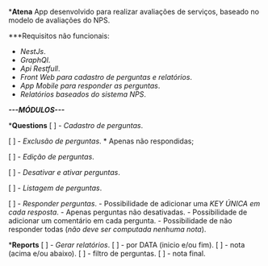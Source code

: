   ***Atena**
  App desenvolvido para realizar avaliações de serviços, baseado no modelo de avaliações do NPS.

***Requisitos não funcionais:
  - *NestJs*.
  - *GraphQl*.
  - *Api Restfull*.
  - *Front Web para cadastro de perguntas e relatórios*.
  - *App Mobile para responder as perguntas*.
  - *Relatórios baseados do sistema NPS*.

  ***---MÓDULOS---***

***Questions**
  [ ] - *Cadastro de perguntas*.

  [ ] - *Exclusão de perguntas*.
    * Apenas não respondidas;

  [ ] - *Edição de perguntas*.

  [ ] - *Desativar e ativar perguntas*.

  [ ] - *Listagem de perguntas*.

  [ ] - *Responder perguntas*.
    - Possibilidade de adicionar uma *KEY ÚNICA em cada resposta*.
    - Apenas perguntas não desativadas.
    - Possibilidade de adicionar um comentário em cada pergunta.
    - Possibilidade de não responder todas (*não deve ser computada nenhuma nota*).

***Reports**
  [ ] - *Gerar relatórios*.
    [ ] - por DATA (inicio e/ou fim).
    [ ] - nota (acima e/ou abaixo).
    [ ] - filtro de perguntas.
    [ ] - nota final.